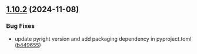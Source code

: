 ## [1.10.2](https://github.com/arpanrec/arpanrec.nebula/compare/1.10.1...1.10.2) (2024-11-08)


### Bug Fixes

* update pyright version and add packaging dependency in pyproject.toml ([b449655](https://github.com/arpanrec/arpanrec.nebula/commit/b44965571a0cc489f5d3f17b486684c1502255d6))
